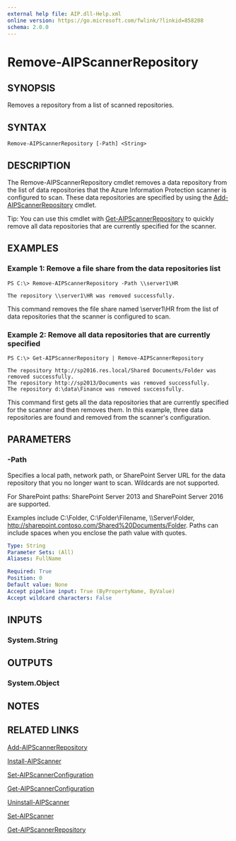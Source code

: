 ```yaml
---
external help file: AIP.dll-Help.xml
online version: https://go.microsoft.com/fwlink/?linkid=858208
schema: 2.0.0
---
```


# Remove-AIPScannerRepository

## SYNOPSIS
Removes a repository from a list of scanned repositories. 

## SYNTAX

```
Remove-AIPScannerRepository [-Path] <String>
```

## DESCRIPTION
The Remove-AIPScannerRepository cmdlet removes a data repository from the list of data repositories that the Azure Information Protection scanner is configured to scan. These data repositories are specified by using the [Add-AIPScannerRepository](./Add-AIPScannerRepository) cmdlet.

Tip: You can use this cmdlet with [Get-AIPScannerRepository](./Get-AIPScannerRepository.md) to quickly remove all data repositories that are currently specified for the scanner.


## EXAMPLES

### Example 1: Remove a file share from the data repositories list
```
PS C:\> Remove-AIPScannerRepository -Path \\server1\HR 

The repository \\server1\HR was removed successfully.
```

This command removes the file share named \\server1\HR from the list of data repositories that the scanner is configured to scan.

### Example 2: Remove all data repositories that are currently specified
```
PS C:\> Get-AIPScannerRepository | Remove-AIPScannerRepository 

The repository http://sp2016.res.local/Shared Documents/Folder was removed successfully.
The repository http://sp2013/Documents was removed successfully.
The repository d:\data\Finance was removed successfully.
```

This command first gets all the data repositories that are currently specified for the scanner and then removes them. In this example, three data repositories are found and removed from the scanner's configuration.


## PARAMETERS

### -Path
Specifies a local path, network path, or SharePoint Server URL for the data repository that you no longer want to scan. Wildcards are not supported.

For SharePoint paths: SharePoint Server 2013 and SharePoint Server 2016 are supported.

Examples include C:\Folder\, C:\Folder\Filename, \\\Server\Folder, http://sharepoint.contoso.com/Shared%20Documents/Folder. Paths can include spaces when you enclose the path value with quotes.
 

```yaml
Type: String
Parameter Sets: (All)
Aliases: FullName

Required: True
Position: 0
Default value: None
Accept pipeline input: True (ByPropertyName, ByValue)
Accept wildcard characters: False
```

## INPUTS

### System.String


## OUTPUTS

### System.Object

## NOTES

## RELATED LINKS

[Add-AIPScannerRepository](./Add-AIPScannerRepository.md)

[Install-AIPScanner](./Install-AIPScanner.md)

[Set-AIPScannerConfiguration](./Set-AIPScannerConfiguration.md)

[Get-AIPScannerConfiguration](./Get-AIPScannerConfiguration.md)

[Uninstall-AIPScanner](./Uninstall-AIPScanner.md)

[Set-AIPScanner](./Set-AIPScanner.md)

[Get-AIPScannerRepository](./Get-AIPScannerRepository.md)

